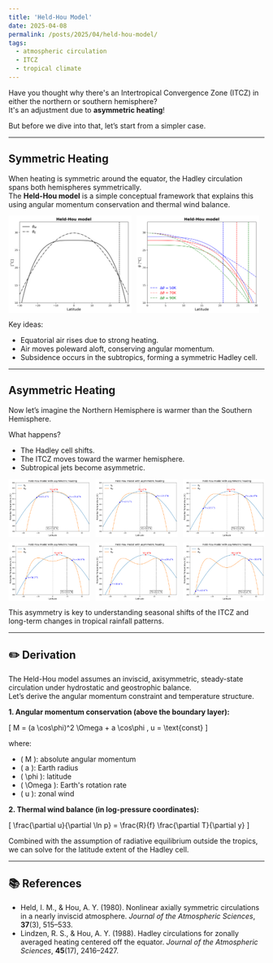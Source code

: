```yaml
---
title: 'Held-Hou Model'
date: 2025-04-08
permalink: /posts/2025/04/held-hou-model/
tags:
  - atmospheric circulation
  - ITCZ
  - tropical climate
---
```


Have you thought why there's an Intertropical Convergence Zone (ITCZ) in either the northern or southern hemisphere?  
It's an adjustment due to **asymmetric heating**!

But before we dive into that, let’s start from a simpler case.

---

## Symmetric Heating

When heating is symmetric around the equator, the Hadley circulation spans both hemispheres symmetrically.  
The **Held-Hou model** is a simple conceptual framework that explains this using angular momentum conservation and thermal wind balance.

<div style="display: flex; flex-wrap: wrap; gap: 10px;">
  <img src="/images/post/fig_held.png" width="48%" />
  <img src="/images/post/fig_dtheta-2.png" width="48%" />
</div>

Key ideas:
- Equatorial air rises due to strong heating.
- Air moves poleward aloft, conserving angular momentum.
- Subsidence occurs in the subtropics, forming a symmetric Hadley cell.

---

## Asymmetric Heating

Now let’s imagine the Northern Hemisphere is warmer than the Southern Hemisphere.

What happens?
- The Hadley cell shifts.
- The ITCZ moves toward the warmer hemisphere.
- Subtropical jets become asymmetric.

<div style="display: flex; flex-wrap: wrap; gap: 10px;">
  <img src="/images/post/fig_hw2a_0.png" width="32%" />
  <img src="/images/post/fig_hw2a_2.png" width="32%" />
  <img src="images/post/fig_hw2a_4.png" width="32%" />
  <img src="/images/post/fig_hw2a_6.png" width="32%" />
  <img src="/images/post/fig_hw2a_8.png" width="32%" />
  <img src="/images/post/fig_hw2a_10.png" width="32%" />
</div>

This asymmetry is key to understanding seasonal shifts of the ITCZ and long-term changes in tropical rainfall patterns.

---

## ✏️ Derivation

The Held-Hou model assumes an inviscid, axisymmetric, steady-state circulation under hydrostatic and geostrophic balance.  
Let’s derive the angular momentum constraint and temperature structure.

**1. Angular momentum conservation (above the boundary layer):**

\[
M = (a \cos\phi)^2 \Omega + a \cos\phi \, u = \text{const}
\]

where:
- \( M \): absolute angular momentum
- \( a \): Earth radius
- \( \phi \): latitude
- \( \Omega \): Earth's rotation rate
- \( u \): zonal wind

**2. Thermal wind balance (in log-pressure coordinates):**

\[
\frac{\partial u}{\partial \ln p} = \frac{R}{f} \frac{\partial T}{\partial y}
\]

Combined with the assumption of radiative equilibrium outside the tropics, we can solve for the latitude extent of the Hadley cell.

---

## 📚 References

- Held, I. M., & Hou, A. Y. (1980). Nonlinear axially symmetric circulations in a nearly inviscid atmosphere. *Journal of the Atmospheric Sciences*, **37**(3), 515–533.
- Lindzen, R. S., & Hou, A. Y. (1988). Hadley circulations for zonally averaged heating centered off the equator. *Journal of the Atmospheric Sciences*, **45**(17), 2416–2427.

